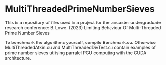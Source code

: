 # MultiThreadedPrimeNumberSieves

This is a repository of files used in a project for the lancaster undergraduate research conference: 
B. Lowe. (2023) Limiting Behaviour Of Multi-Threaded Prime Number Sieves

To benchmark the algorithms yourself, compile Benchmark.cu. Otherwise MultiThreadedAtkin.cu and MultiThreadedDivTest.cu contain examples of prime number sieves utilising parralel PGU computing with the CUDA architecture.
